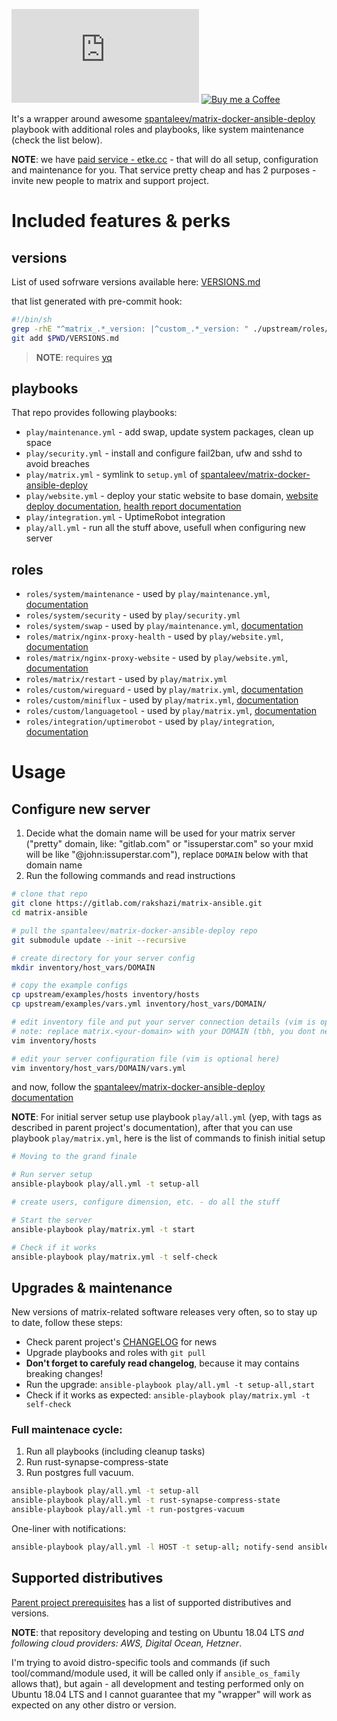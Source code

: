 [![Matrix](https://img.shields.io/matrix/announcements:etke.cc?logo=matrix&server_fqdn=matrix.org&style=for-the-badge)](https://matrix.to/#/#discuss:etke.cc) [![Buy me a Coffee](https://shields.io/badge/donate-buy%20me%20a%20coffee-green?logo=buy-me-a-coffee&style=for-the-badge)](https://buymeacoffee.com/etkecc)

It's a wrapper around awesome [spantaleev/matrix-docker-ansible-deploy](https://github.com/spantaleev/matrix-docker-ansible-deploy) playbook
with additional roles and playbooks, like system maintenance (check the list below).

**NOTE**: we have [paid service - etke.cc](https://etke.cc/#contact) - that will do all setup, configuration and maintenance for you.
That service pretty cheap and has 2 purposes - invite new people to matrix and support project.

# Included features & perks

## versions

List of used sofrware versions available here: [VERSIONS.md](./VERSIONS.md)

that list generated with pre-commit hook:

```bash
#!/bin/sh
grep -rhE "^matrix_.*_version: |^custom_.*_version: " ./upstream/roles/*/defaults/main.yml ./roles/*/*/defaults/main.yml | sed -e "s/matrix_//;s/custom_//;s/_version//;/^synapse_default/d;/^synapse_ext/d;/^mailer_container/d" | sort | yq eval -M -P | sed "s/^/\*\ /" > $PWD/VERSIONS.md
git add $PWD/VERSIONS.md
```

> **NOTE**: requires [yq](https://github.com/mikefarah/yq)

## playbooks

That repo provides following playbooks:

* `play/maintenance.yml` - add swap, update system packages, clean up space
* `play/security.yml` - install and configure fail2ban, ufw and sshd to avoid breaches
* `play/matrix.yml` - symlink to `setup.yml` of [spantaleev/matrix-docker-ansible-deploy](https://github.com/spantaleev/matrix-docker-ansible-deploy)
* `play/website.yml` - deploy your static website to base domain, [website deploy documentation](./roles/matrix/nginx-proxy-website/README.md), [health report documentation](./roles/matrix/nginx-proxy-health/README.md)
* `play/integration.yml` - UptimeRobot integration
* `play/all.yml` - run all the stuff above, usefull when configuring new server

## roles

* `roles/system/maintenance` - used by `play/maintenance.yml`, [documentation](./roles/system/maintenance/README.md)
* `roles/system/security` - used by `play/security.yml`
* `roles/system/swap` - used by `play/maintenance.yml`, [documentation](./roles/system/swap/README.md)
* `roles/matrix/nginx-proxy-health` - used by `play/website.yml`, [documentation](./roles/matrix/nginx-proxy-health/README.md)
* `roles/matrix/nginx-proxy-website` - used by `play/website.yml`, [documentation](./roles/matrix/nginx-proxy-website/README.md)
* `roles/matrix/restart` - used by `play/matrix.yml`
* `roles/custom/wireguard` - used by `play/matrix.yml`, [documentation](./roles/custom/wireguard/README.md)
* `roles/custom/miniflux` - used by `play/matrix.yml`, [documentation](./roles/custom/miniflux/README.md)
* `roles/custom/languagetool` - used by `play/matrix.yml`, [documentation](./roles/custom/languagetool/README.md)
* `roles/integration/uptimerobot` - used by `play/integration`, [documentation](./roles/integration/uptimerobot/README.md)

# Usage

## Configure new server

1. Decide what the domain name will be used for your matrix server ("pretty" domain, like: "gitlab.com" or "issuperstar.com" so your mxid will be like "@john:issuperstar.com"), replace `DOMAIN` below with that domain name
2. Run the following commands and read instructions

```bash
# clone that repo
git clone https://gitlab.com/rakshazi/matrix-ansible.git
cd matrix-ansible

# pull the spantaleev/matrix-docker-ansible-deploy repo
git submodule update --init --recursive

# create directory for your server config
mkdir inventory/host_vars/DOMAIN

# copy the example configs
cp upstream/examples/hosts inventory/hosts
cp upstream/examples/vars.yml inventory/host_vars/DOMAIN/

# edit inventory file and put your server connection details (vim is optional, aye).
# note: replace matrix.<your-domain> with your DOMAIN (tbh, you dont need matrix. prefix here, so you may remove it, too)
vim inventory/hosts

# edit your server configuration file (vim is optional here)
vim inventory/host_vars/DOMAIN/vars.yml
```

and now, follow the [spantaleev/matrix-docker-ansible-deploy documentation](https://github.com/spantaleev/matrix-docker-ansible-deploy/blob/master/docs/README.md)

**NOTE**: For initial server setup use playbook `play/all.yml` (yep, with tags as described in parent project's documentation),
after that you can use playbook `play/matrix.yml`, here is the list of commands to finish initial setup

```bash
# Moving to the grand finale

# Run server setup
ansible-playbook play/all.yml -t setup-all

# create users, configure dimension, etc. - do all the stuff

# Start the server
ansible-playbook play/matrix.yml -t start

# Check if it works
ansible-playbook play/matrix.yml -t self-check
```

## Upgrades & maintenance

New versions of matrix-related software releases very often, so to stay up to date, follow these steps:

* Check parent project's [CHANGELOG](https://github.com/spantaleev/matrix-docker-ansible-deploy/blob/master/CHANGELOG.md) for news
* Upgrade playbooks and roles with `git pull`
* **Don't forget to carefuly read changelog**, because it may contains breaking changes!
* Run the upgrade: `ansible-playbook play/all.yml -t setup-all,start`
* Check if it works as expected: `ansible-playbook play/matrix.yml -t self-check`

### Full maintenace cycle:

1. Run all playbooks (including cleanup tasks)
2. Run rust-synapse-compress-state
3. Run postgres full vacuum.

```bash
ansible-playbook play/all.yml -t setup-all
ansible-playbook play/all.yml -t rust-synapse-compress-state
ansible-playbook play/all.yml -t run-postgres-vacuum
```

One-liner with notifications:

```bash
ansible-playbook play/all.yml -l HOST -t setup-all; notify-send ansible "setup done"; ansible-playbook play/all.yml -l HOST -t rust-synapse-compress-state; notify-send ansible "compress state done"; ansible-playbook play/all.yml -l HOST -t run-postgres-vacuum; notify-send ansible "postgres vacuum done"; ansible-playbook play/all.yml -l HOST -t restart-all; notify-send ansible "restarted all the things"
```

## Supported distributives

[Parent project prerequisites](https://github.com/spantaleev/matrix-docker-ansible-deploy/blob/master/docs/prerequisites.md#prerequisites)
has a list of supported distributives and versions.

**NOTE**: that repository developing and testing on Ubuntu 18.04 LTS _and following cloud providers: AWS, Digital Ocean, Hetzner_.

I'm trying to avoid distro-specific tools and commands (if such tool/command/module used, it will be called only if `ansible_os_family` allows that),
but again - all development and testing performed only on Ubuntu 18.04 LTS and I cannot guarantee that my "wrapper" will work as expected on any other distro or version.
